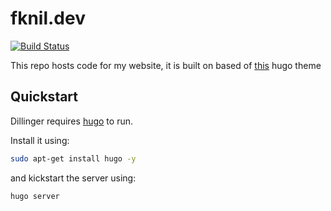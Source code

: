 # fknil.dev

[![Build Status](https://travis-ci.org/joemccann/dillinger.svg?branch=master)](https://travis-ci.org/joemccann/dillinger)

This repo hosts code for my website, it is built on based of [this](https://github.com/luizdepra/hugo-coder) hugo theme

## Quickstart

Dillinger requires [hugo](https://gohugo.io/) to run.

Install it using:

```sh
sudo apt-get install hugo -y
```

and kickstart the server using:

```sh
hugo server
```
